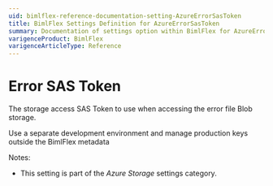 ```yaml
---
uid: bimlflex-reference-documentation-setting-AzureErrorSasToken
title: BimlFlex Settings Definition for AzureErrorSasToken
summary: Documentation of settings option within BimlFlex for AzureErrorSasToken
varigenceProduct: BimlFlex
varigenceArticleType: Reference
---
```


# Error SAS Token

The storage access SAS Token to use when accessing the error file Blob storage.

Use a separate development environment and manage production keys outside the BimlFlex metadata

Notes:

* This setting is part of the *Azure Storage* settings category.
